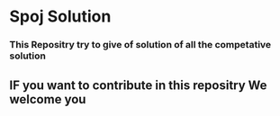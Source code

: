 <h1>Spoj Solution</h1>


<h3>This Repositry try to give of solution of all the competative solution </h3>


<h2>IF you want to contribute in this repositry We welcome you</h2>
